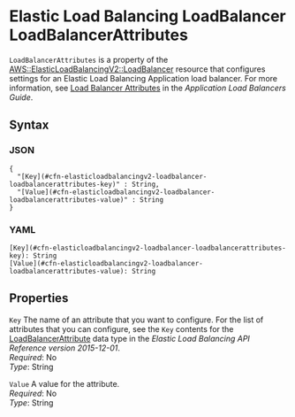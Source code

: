 # Elastic Load Balancing LoadBalancer LoadBalancerAttributes<a name="aws-properties-elasticloadbalancingv2-loadbalancer-loadbalancerattributes"></a>

`LoadBalancerAttributes` is a property of the [AWS::ElasticLoadBalancingV2::LoadBalancer](aws-resource-elasticloadbalancingv2-loadbalancer.md) resource that configures settings for an Elastic Load Balancing Application load balancer\. For more information, see [Load Balancer Attributes](https://docs.aws.amazon.com/elasticloadbalancing/latest/application/application-load-balancers.html#load-balancer-attributes) in the *Application Load Balancers Guide*\.

## Syntax<a name="w4ab1c21c14e1112b5"></a>

### JSON<a name="aws-properties-elasticloadbalancingv2-loadbalancer-loadbalancerattributes-syntax.json"></a>

```
{
  "[Key](#cfn-elasticloadbalancingv2-loadbalancer-loadbalancerattributes-key)" : String,
  "[Value](#cfn-elasticloadbalancingv2-loadbalancer-loadbalancerattributes-value)" : String
}
```

### YAML<a name="aws-properties-elasticloadbalancingv2-loadbalancer-loadbalancerattributes-syntax.yaml"></a>

```
[Key](#cfn-elasticloadbalancingv2-loadbalancer-loadbalancerattributes-key): String
[Value](#cfn-elasticloadbalancingv2-loadbalancer-loadbalancerattributes-value): String
```

## Properties<a name="w4ab1c21c14e1112b7"></a>

`Key`  <a name="cfn-elasticloadbalancingv2-loadbalancer-loadbalancerattributes-key"></a>
The name of an attribute that you want to configure\. For the list of attributes that you can configure, see the `Key` contents for the [LoadBalancerAttribute](https://docs.aws.amazon.com/elasticloadbalancing/latest/APIReference/API_LoadBalancerAttribute.html) data type in the *Elastic Load Balancing API Reference version 2015\-12\-01*\.  
*Required*: No  
*Type*: String

`Value`  <a name="cfn-elasticloadbalancingv2-loadbalancer-loadbalancerattributes-value"></a>
A value for the attribute\.  
*Required*: No  
*Type*: String